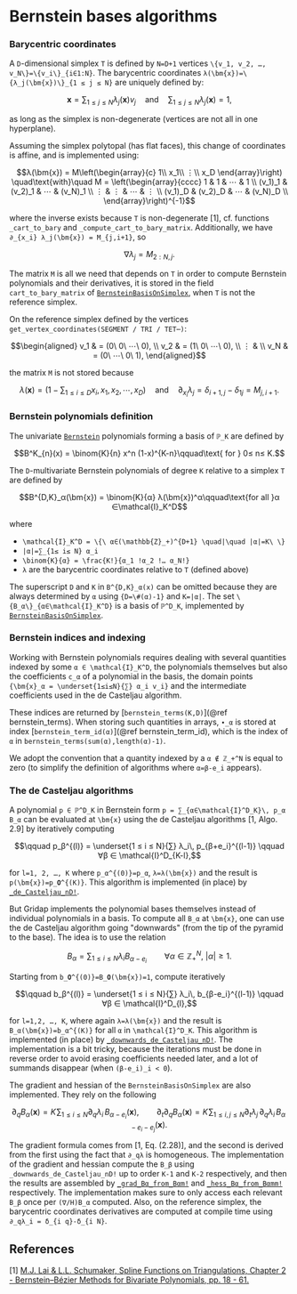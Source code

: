 # Bernstein bases algorithms

### Barycentric coordinates

A ``D``-dimensional simplex ``T`` is defined by ``N=D+1`` vertices ``\{v_1,
v_2, …, v_N\}=\{v_i\}_{i∈1:N}``. The barycentric coordinates
``λ(\bm{x})=\{λ_j(\bm{x})\}_{1 ≤ j ≤ N}`` are uniquely
defined by:
```math
\bm{x} = ∑_{1 ≤ j ≤ N} λ_j(\bm{x})v_j \quad\text{and}\quad
∑_{1≤ j≤ N} λ_j(\bm{x}) = 1,
```
as long as the simplex is non-degenerate (vertices are not all in one
hyperplane).

Assuming the simplex polytopal (has flat faces), this change of coordinates is
affine, and is implemented using:
```math
λ(\bm{x}) = M\left(\begin{array}{c} 1\\ x_1\\ ⋮\\ x_D \end{array}\right)
\quad\text{with}\quad M =
\left(\begin{array}{cccc}
1 & 1 & ⋯ & 1 \\
(v_1)_1 & (v_2)_1  & ⋯ & (v_N)_1  \\
⋮  & ⋮   & ⋯ & ⋮   \\
(v_1)_D & (v_2)_D  & ⋯ & (v_N)_D  \\
\end{array}\right)^{-1}
```
where the inverse exists because ``T`` is non-degenerate [1], cf. functions
`_cart_to_bary` and `_compute_cart_to_bary_matrix`. Additionally, we have
``∂_{x_i} λ_j(\bm{x}) = M_{j,i+1}``, so
```math
∇ λ_j = M_{2:N, j}.
```
The matrix ``M`` is all we need that depends on ``T`` in order to compute
Bernstein polynomials and their derivatives, it is stored in the field
`cart_to_bary_matrix` of [`BernsteinBasisOnSimplex`](@ref), when ``T`` is not
the reference simplex.

On the reference simplex defined by the vertices `get_vertex_coordinates(SEGMENT / TRI / TET⋯)`:
```math
\begin{aligned}
v_1     & = (0\ 0\ ⋯\ 0), \\
v_2     & = (1\ 0\ ⋯\ 0), \\
⋮  &         \\
v_N     & = (0\ ⋯\ 0\ 1),
\end{aligned}
```
the matrix ``M`` is not stored because
```math
λ(\bm{x}) = \Big(1-∑_{1≤ i≤ D} x_i, x_1, x_2, ⋯, x_D\Big)
\quad\text{and}\quad
∂_{x_i} λ_j = δ_{i+1,j} - δ_{1j} = M_{j,i+1}.
```

### Bernstein polynomials definition

The univariate [`Bernstein`](@ref) polynomials forming a basis of ``ℙ_K``
are defined by
```math
B^K_{n}(x) = \binom{K}{n} x^n (1-x)^{K-n}\qquad\text{ for } 0≤ n≤ K.
```

The ``D``-multivariate Bernstein polynomials of degree ``K`` relative to a
simplex ``T`` are defined by
```math
B^{D,K}_α(\bm{x}) = \binom{K}{α} λ(\bm{x})^α\qquad\text{for all }α ∈\mathcal{I}_K^D
```
where
- ``\mathcal{I}_K^D = \{\ α∈(\mathbb{Z}_+)^{D+1} \quad|\quad |α|=K\ \}``
- ``|α|=∑_{1≤ i≤ N} α_i``
- ``\binom{K}{α} = \frac{K!}{α_1 !α_2 !… α_N!}``
- ``λ`` are the barycentric coordinates relative to ``T`` (defined above)

The superscript ``D`` and ``K`` in ``B^{D,K}_α(x)`` can be omitted because they
are always determined by ``α`` using ``{D=\#(α)-1}`` and ``K=|α|``. The set
``\{B_α\}_{α∈\mathcal{I}_K^D}`` is a basis of ``ℙ^D_K``, implemented by
[`BernsteinBasisOnSimplex`](@ref).

### Bernstein indices and indexing

Working with Bernstein polynomials requires dealing with several quantities
indexed by some ``α ∈ \mathcal{I}_K^D``, the polynomials themselves but also the
coefficients ``c_α`` of a polynomial in the basis, the domain points
``{\bm{x}_α = \underset{1≤i≤N}{∑} α_i v_i}`` and the intermediate
coefficients used in the de Casteljau algorithm.

These indices are returned by [`bernstein_terms(K,D)`](@ref bernstein_terms).
When storing such quantities in arrays, ``∙_α`` is stored at index
[`bernstein_term_id(α)`](@ref bernstein_term_id), which is the index of `α`
in `bernstein_terms(sum(α),length(α)-1)`.

We adopt the convention that a quantity indexed by a ``α ∉ ℤ_+^N`` is equal to
zero (to simplify the definition of algorithms where ``α=β-e_i`` appears).

### The de Casteljau algorithms

A polynomial ``p ∈ ℙ^D_K`` in Bernstein form ``p = ∑_{α∈\mathcal{I}^D_K}\, p_α
B_α`` can be evaluated at ``\bm{x}`` using the de Casteljau algorithms
[1, Algo. 2.9] by iteratively computing
```math
\qquad p_β^{(l)} = \underset{1 ≤ i ≤ N}{∑} λ_i\, p_{β+e_i}^{(l-1)} \qquad ∀β ∈ \mathcal{I}^D_{K-l},
```
for ``l=1, 2, …, K`` where ``p_α^{(0)}=p_α``, ``λ=λ(\bm{x})`` and the
result is ``p(\bm{x})=p_𝟎^{(K)}``. This algorithm is implemented (in
place) by [`_de_Casteljau_nD!`](@ref).

But Gridap implements the polynomial bases themselves instead of individual
polynomials in a basis. To compute all ``B_α`` at ``\bm{x}``, one can
use the de Casteljau algorithm going "downwards" (from the tip of the pyramid
to the base). The idea is to use the relation
```math
B_α = ∑_{1 ≤ i ≤ N} λ_i B_{α-e_i}\qquad ∀α ∈ ℤ_+^N,\ |α|≥1.
```

Starting from ``b_𝟎^{(0)}=B_𝟎(\bm{x})=1``, compute iteratively
```math
\qquad b_β^{(l)} = \underset{1 ≤ i ≤ N}{∑} λ_i\, b_{β-e_i}^{(l-1)} \qquad ∀β ∈ \mathcal{I}^D_{l},
```
for ``l=1,2, …, K``, where again ``λ=λ(\bm{x})`` and the result is
``B_α(\bm{x})=b_α^{(K)}`` for all ``α`` in ``\mathcal{I}^D_K``. This
algorithm is implemented (in place) by [`_downwards_de_Casteljau_nD!`](@ref).
The implementation is a bit tricky, because the iterations must be done in
reverse order to avoid erasing coefficients needed later, and a lot of summands
disappear (when ``(β-e_i)_i < 0``).

The gradient and hessian of the `BernsteinBasisOnSimplex` are also implemented.
They rely on the following
```math
∂_q B_α(\bm{x}) = K\!∑_{1 ≤ i ≤ N} ∂_qλ_i\, B_{α-e_i}(\bm{x}),\qquad
∂_t ∂_q B_α(\bm{x}) = K\!∑_{1 ≤ i,j ≤ N} ∂_tλ_j\, ∂_qλ_i\, B_{α-e_i-e_j}(\bm{x}).
```
The gradient formula comes from [1, Eq. (2.28)], and the second is derived from
the first using the fact that ``∂_qλ`` is homogeneous. The implementation of
the gradient and hessian compute the ``B_β`` using
`_downwards_de_Casteljau_nD!` up to order ``K-1`` and ``K-2`` respectively, and
then the results are assembled by [`_grad_Bα_from_Bαm!`](@ref) and
[`_hess_Bα_from_Bαmm!`](@ref) respectively. The implementation makes sure to
only access each relevant ``B_β`` once per ``(∇/H)B_α`` computed. Also, on the
reference simplex, the barycentric coordinates derivatives are computed at
compile time using ``∂_qλ_i = δ_{i q}-δ_{i N}``.

## References

[1] [M.J. Lai & L.L. Schumaker, Spline Functions on Triangulations, Chapter 2 - Bernstein–Bézier Methods for Bivariate Polynomials, pp. 18 - 61.](https://doi.org/10.1017/CBO9780511721588.003)

